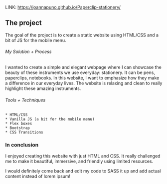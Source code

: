 LINK: https://joannapuno.github.io/Paperclip-stationery/
## The project

The goal of the project is to create a static website using HTML/CSS and a bit of JS for the mobile menu.


###### My Solution + Process
I wanted to create a simple and elegant webpage where I can showcase the beauty of these instruments we use everyday: stationery. 
It can be pens, paperclips, notebooks. In this website, I want to emphasize how they make a difference in our everyday lives.
The website is relaxing and clean to really highlight these amazing instruments.

###### Tools + Techniques

```
* HTML/CSS
* Vanilla JS (a bit for the mobile menu)
* Flex boxes
* Bootstrap
* CSS Transitions
```
### In conclusion

I enjoyed creating this website with just HTML and CSS. 
It really challenged me to make it beautiful, immersive, and friendly using limited resources.

I would definitely come back and edit my code to SASS it up and add actual content instead of lorem ipsum!

